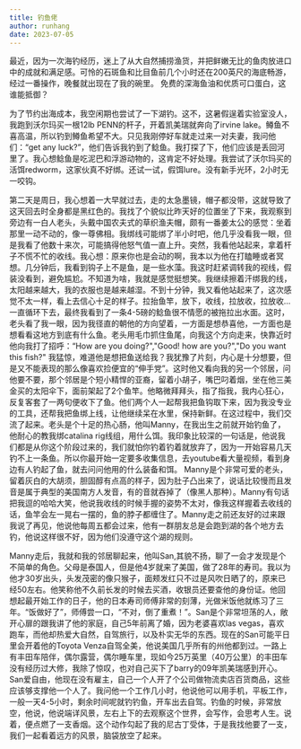 ```yaml
---
title: 钓鱼佬
author: runhang
date: 2023-07-05
--- 
```


最近，因为一次海钓经历，迷上了从大自然捕捞渔货，并把鲜嫩无比的鱼肉放进口中的成就和满足感。可怜的石斑鱼和比目鱼前几个小时还在200英尺的海底畅游，经过一番操作，晚餐就出现在了我的碗里。
免费的深海鱼油和优质可口蛋白，这谁能抵御？

为了节约出海成本，我空闲期也尝试了一下湖钓。这不，这暑假逞着实验室没人，我跑到沃尔玛买一根12lb PENN的杆子，开着凯美瑞就奔向了irvine lake。鳟鱼不喜高温，所以钓到鳟鱼希望不大。只见我刚停好车就走过来一对夫妻，我问他们：“get any luck?”，他们告诉我钓到了鲶鱼。我打探了下，他们应该是丢回河里了。我心想鲶鱼是吃泥巴和浮游动物的，这肯定不好处理。我尝试了沃尔玛买的活饵redworm，这家伙真不好绑。还试一试，假饵lure。没有新手光环，2小时无一咬钩。

第二天是周日，我心想着一大早就过去，走的太急墨镜，帽子都没带，这就导致了这天回去时全身都是黑红色的。我找了个貌似比昨天好的位置坐了下来，我观察到旁边有一白人老头，头戴中国农夫式的草织渔夫帽，颇有一番姜太公的感觉：坐着那里一动不动的，像一尊佛相。我绑线可能绑了半小时吧，他几乎没看我一眼，但是我看了他数十来次，可能搞得他怒气值一直上升。突然，我看他站起来，拿着杆子不慌不忙的收线。我心想：原来你也是会动的啊，我本以为他在打瞌睡或者冥想。几分钟后，我看到钩子上不是鱼，是一些水藻。我这时赶紧调转我的视线，假装没看到，避免尴尬。不知道为啥，我就是感觉挺想笑。我继续擦着汗绑我的线，太阳越来越大，我的衣服也是越来越湿。不到十分钟，我又看他站起来了，这次感觉不太一样，看上去信心十足的样子。拉抬鱼竿，放下，收线，拉放收，拉放收...一直循环下去，最终我看到了一条4-5磅的鲶鱼很不情愿的被拖拉出水面。这时，老头看了我一眼，因为我径直的朝他的方向望着，一方面是想恭喜他，一方面也是想看看这地方到底有什么鱼。老头用毛巾抓住鱼尾，向我这个方向走来，快靠近时他向我打了招呼：“How are you doing?","Good! how are you?","Do you want this fish?" 我猛惊，难道他是想把鱼送给我？我犹豫了片刻，内心是十分想要，但是又不能表现的那么像喜欢捡便宜的“伸手党”。这时他又看向我的另一个邻居，问他要不要，那个邻居是个短小精悍的亚裔，留着小胡子，嘴巴叼着烟，坐在他三美金买的太阳伞下，面前架起了2个鱼竿。他略微拜拜头，指了指我，我内心狂心，反复客套了一两句便收下了鱼。他们两个人一起帮我把鱼钩取下来，因为我没专业的工具，还帮我把鱼绑上线，让他继续呆在水里，保持新鲜。在这过程中，我们交流了起来。老头是个十足的热心肠，他叫Manny，在我出生之前就开始钓鱼了，他耐心的教我绑catalina rig线组，用什么饵。我印象比较深的一句话是，他说我们都是从你这个阶段过来的，我们就怕你钓着钓着就放弃了，因为一开始容易几天钓不上一条鱼。所以你最开始一定要多收集信息，去youtube看大量视频，看到身边有人钓起了鱼，就去问问他用的什么装备和饵。 Manny是个非常可爱的老头，留着灰白的大胡须，胆固醇有点高的样子，因为肚子凸出来了，说话比较慢而且发音是属于典型的美国南方人发音，有的音就吞掉了（像黑人那种）。Manny有句话把我逗的哈哈大笑，他说我收线的时候手握的姿势不太对，像我这样握着去收线的话，鱼竿会左一晃右一摆的，鱼的脖子都缠住了。Manny走之前还友好的过来跟我说了再见，他说他每周五都会过来，他有一群朋友总是会跑到湖的各个地方去钓，他说这样很不好，因为他们没遵守这个湖的规则。

Manny走后，我就和我的邻居聊起来，他叫San,其貌不扬，聊了一会才发现是个不简单的角色。父母是泰国人，但是他4岁就来了美国，做了28年的寿司。我以为他才30岁出头，头发茂密的像只猴子，面颊发红只不过是风吹日晒了的，原来已经50左右。他笑称他不久前长发的时候去买酒，收银员还要查他的身份证。他回想起最开始工作的日子，他的日本寿司师傅非常的刻薄，光做米饭他就练习了三年。“饭做好了”，师傅尝一口，“不对，倒了重煮！”。San是个非常坦荡的人，敞开心扉的跟我讲了他的家庭，自己5年前离了婚，因为老婆喜欢las vegas，喜欢跑车，而他却热爱大自然，自驾旅行，以及朴实无华的东西。现在的San可能平日里会开着他的Toyota Venza自驾全美，他说美国几乎所有的州他都到过。一路上有丰田车陪伴，偶尔露营，偶尔睡车里，现如今25万英里（40万公里）的丰田车没有经历过大修，我除了惊叹，也对自己买下了barry的09年凯美瑞感到开心。San爱自由，他现在没有雇主，自己一个人开了个公司做物流卖店百货商品，这些应该够支撑他一个人了。我问他一个工作几小时，他说他可以用手机，平板工作，一般一天4-5小时，剩余时间呢就钓钓鱼，开车出去自驾。钓鱼的时候，非常放空，他说，他说端详风景，左右上下的去观察这个世界，会写作，会思考人生。说着，便点燃了一支香烟。这个动作勾起了我的尼古丁受体，于是我找他要了一支，我们一起看着远方的风景，脑袋放空了起来。
